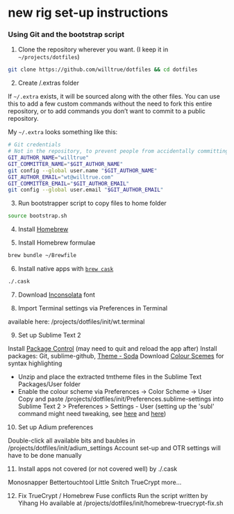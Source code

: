 # new rig set-up instructions

### Using Git and the bootstrap script

1. Clone the repository wherever you want. (I keep it in `~/projects/dotfiles`)

```bash
git clone https://github.com/willtrue/dotfiles && cd dotfiles
```

2. Create /.extras folder

If `~/.extra` exists, it will be sourced along with the other files. You can use this to add a few custom commands without the need to fork this entire repository, or to add commands you don’t want to commit to a public repository.

My `~/.extra` looks something like this:

```bash
# Git credentials
# Not in the repository, to prevent people from accidentally committing under my name
GIT_AUTHOR_NAME="willtrue"
GIT_COMMITTER_NAME="$GIT_AUTHOR_NAME"
git config --global user.name "$GIT_AUTHOR_NAME"
GIT_AUTHOR_EMAIL="wt@willtrue.com"
GIT_COMMITTER_EMAIL="$GIT_AUTHOR_EMAIL"
git config --global user.email "$GIT_AUTHOR_EMAIL"
```

3. Run bootstrapper script to copy files to home folder

```bash
source bootstrap.sh
```

4. Install [Homebrew](http://brew.sh/)

5. Install Homebrew formulae

```bash
brew bundle ~/Brewfile
```

6. Install native apps with [`brew cask`](https://github.com/phinze/homebrew-cask)

```bash
./.cask
```

7. Download [Inconsolata](http://levien.com/type/myfonts/inconsolata.html) font

8. Import Terminal settings via Preferences in Terminal

available here: /projects/dotfiles/init/wt.terminal

9. Set up Sublime Text 2

Install [Package Control](https://sublime.wbond.net/installation) (may need to quit and reload the app after)
Install packages: Git, sublime-github, [Theme - Soda](https://github.com/buymeasoda/soda-theme/)
Download [Colour Scemes](http://buymeasoda.github.com/soda-theme/extras/colour-schemes.zip) for syntax highlighting
* Unzip and place the extracted tmtheme files in the Sublime Text Packages/User folder
* Enable the colour scheme via Preferences -> Color Scheme -> User
Copy and paste /projects/dotfiles/init/Preferences.sublime-settings into Sublime Text 2 > Preferences > Settings - User
(setting up the 'subl' command might need tweaking, see [here](https://gist.github.com/artero/1236170) and [here](http://www.sublimetext.com/docs/2/osx_command_line.html))

10. Set up Adium preferences

Double-click all available bits and baubles in /projects/dotfiles/init/adium_settings
Account set-up and OTR settings will have to be done manually

11. Install apps not covered (or not covered well) by ./.cask

Monosnapper
Bettertouchtool
Little Snitch
TrueCrypt
more...

12. Fix TrueCrypt / Homebrew Fuse conflicts
Run the script written by Yihang Ho available at /projects/dotfiles/init/homebrew-truecrypt-fix.sh